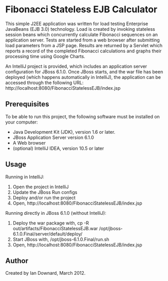 Fibonacci Stateless EJB Calculator
==================================

This simple J2EE application was written for load testing Enterprise JavaBeans (EJB 3.0) technology. Load is created by invoking stateless session beans which concurrently calculate Fibonacci sequences on an application server. Tests are started from a web browser after submitting load parameters from a JSP page.  Results are returned by a Servlet which reports a record of the completed Fibonacci calculations and graphs their processing time using Google Charts.

An IntelliJ project is provided, which includes an application server configuration for JBoss 6.1.0. Once JBoss starts, and the war file has been deployed (which happens automatically in IntelliJ), the application can be accessed through the following URL:
	http://localhost:8080/FibonacciStatelessEJB/index.jsp


Prerequisites
-------------

To be able to run this project, the following software must be installed on your computer:

   * Java Development Kit (JDK), version 1.6 or later.
   * JBoss Application Server version 6.1.0
   * A Web browser
   * (optional) IntelliJ IDEA, version 10.5 or later


Usage
-----

Running in IntelliJ:

   1.  Open the project in IntelliJ
   2.  Update the JBoss Run configs 
   3.  Deploy and/or run the project
   4.  Open, http://localhost:8080/FibonacciStatelessEJB/index.jsp


Running directly in JBoss 6.1.0 (without IntelliJ):

   1.  Deploy the war package with, cp -R out/artifacts/FibonacciStatelessEJB.war /opt/jboss-6.1.0.Final/server/default/deploy/
   2.  Start JBoss with, /opt/jboss-6.1.0.Final/run.sh 
   3.  Open, http://localhost:8080/FibonacciStatelessEJB/index.jsp


Author
------

Created by Ian Downard, March 2012.